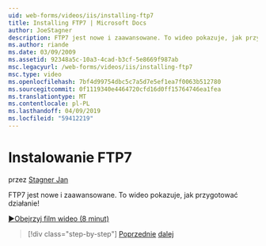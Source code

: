 ```yaml
---
uid: web-forms/videos/iis/installing-ftp7
title: Installing FTP7 | Microsoft Docs
author: JoeStagner
description: FTP7 jest nowe i zaawansowane. To wideo pokazuje, jak przygotować działanie!
ms.author: riande
ms.date: 03/09/2009
ms.assetid: 92348a5c-10a3-4cad-b3cf-5e8669f987ab
msc.legacyurl: /web-forms/videos/iis/installing-ftp7
msc.type: video
ms.openlocfilehash: 7bf4d99754dbc5c7a5d7e5ef1ea7f0063b512780
ms.sourcegitcommit: 0f1119340e4464720cfd16d0ff15764746ea1fea
ms.translationtype: MT
ms.contentlocale: pl-PL
ms.lasthandoff: 04/09/2019
ms.locfileid: "59412219"
---
```

# <a name="installing-ftp7"></a>Instalowanie FTP7

przez [Stagner Jan](https://github.com/JoeStagner)

FTP7 jest nowe i zaawansowane. To wideo pokazuje, jak przygotować działanie!

[&#9654;Obejrzyj film wideo (8 minut)](https://channel9.msdn.com/Blogs/ASP-NET-Site-Videos/installing-ftp7)

> [!div class="step-by-step"]
> [Poprzednie](creating-a-site-with-iis7-manager.md)
> [dalej](bit-rate-throttling.md)
